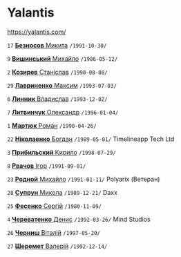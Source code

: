 # Yalantis

https://yalantis.com/

`17` [**Безносов** Микита](/players/beznosov.mykyta.19911030.jpg) `/1991-10-30/`

`9` [**Вишинський** Михайло](/players/vyshynskiy.mykhailo.19860512.jpg) `/1986-05-12/`

`2` [**Козирев** Станiслав](/players/kozyrev.stanislav.19900808.jpg) `/1990-08-08/`

`29` [**Лавриненко** Максим](/players/lavrynenko.maksim.19930703.jpeg) `/1993-07-03/`

`6` [**Линник** Владислав](/players/lynnik.vladislav.19931202.jpg) `/1993-12-02/`

`7` [**Литвинчук** Олександр](/players/lytvynchuk.aleksandr.19960104.jpg) `/1996-01-04/`

`1` [**Мартюк** Роман](/players/martyuk.roman.19900426.jpg) `/1990-04-26/`

`22` [**Нiколаенко** Богдан](/players/nikolaienko.bogdan.19890501.JPG) `/1989-05-01/` Timelineapp Tech Ltd

`3` [**Прибильский** Кирило](/players/prybylskiy.kyrylo.19980729.jpg) `/1998-07-29/`

`8` [**Рвачов** Iгор](/players/rvachov.igor.19910901.jpg) `/1991-09-01/`

`23` [**Родной** Михайло](/players/rodnoy.mykhailo.19910111.jpg) `/1991-01-11/` Polyarix (Ветеран)

`28` [**Супрун** Микола](/players/suprun.mykola.19891221.jpg) `/1989-12-21/` Daxx

`25` [**Фесенко** Сергiй](/players/fesenko.sergiy.19801109.jpg) `/1980-11-09/`

`4` [**Череватенко** Денис](/players/cherevatenko.denys.19920326.jpg) `/1992-03-26/` Mind Studios

`26` [**Черниш** Вiталiй](/players/chernysh.vitaliy.19970520.jpg) `/1997-05-20/`

`27` [**Шеремет** Валерiй](/players/sheremet.valerii.19921214.jpg) `/1992-12-14/`
